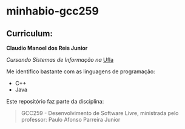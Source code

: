 # minhabio-gcc259

## Curriculum:
**Claudio Manoel dos Reis Junior**

*Cursando Sistemas de Informação na* [Ufla](www.ufla.br "Site na Universidade Federal de Lavras")

Me identifico bastante com as linguagens de programação:
* C++
* Java

Este repositório faz parte da disciplina:
>GCC259 - Desenvolvimento de Software Livre, ministrada
>pelo professor: Paulo Afonso Parreira Junior

